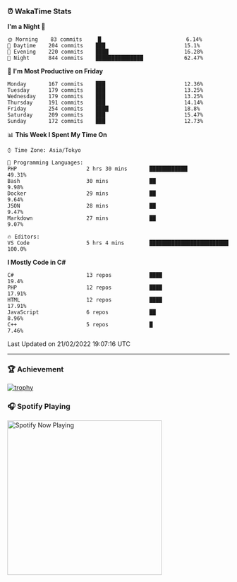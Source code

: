 ### ⏰ WakaTime Stats


<!--START_SECTION:waka-->
**I'm a Night 🦉** 

```text
🌞 Morning    83 commits     █                           6.14% 
🌆 Daytime    204 commits    ███                         15.1% 
🌃 Evening    220 commits    ████                        16.28% 
🌙 Night      844 commits    ███████████████             62.47%

```
📅 **I'm Most Productive on Friday** 

```text
Monday       167 commits    ███                         12.36% 
Tuesday      179 commits    ███                         13.25% 
Wednesday    179 commits    ███                         13.25% 
Thursday     191 commits    ███                         14.14% 
Friday       254 commits    ████                        18.8% 
Saturday     209 commits    ███                         15.47% 
Sunday       172 commits    ███                         12.73%

```


📊 **This Week I Spent My Time On** 

```text
⌚︎ Time Zone: Asia/Tokyo

💬 Programming Languages: 
PHP                      2 hrs 30 mins       ████████████                49.31% 
Bash                     30 mins             ██                          9.98% 
Docker                   29 mins             ██                          9.64% 
JSON                     28 mins             ██                          9.47% 
Markdown                 27 mins             ██                          9.07%

🔥 Editors: 
VS Code                  5 hrs 4 mins        █████████████████████████   100.0%

```

**I Mostly Code in C#** 

```text
C#                       13 repos            ████                        19.4% 
PHP                      12 repos            ████                        17.91% 
HTML                     12 repos            ████                        17.91% 
JavaScript               6 repos             ██                          8.96% 
C++                      5 repos             █                           7.46%

```



 Last Updated on 21/02/2022 19:07:16 UTC
<!--END_SECTION:waka-->

---

### 🏆 Achievement

[![trophy](https://github-profile-trophy.vercel.app/?username=Slime-hatena&theme=flat&no-bg=true&no-frame=true&column=8)](https://github.com/ryo-ma/github-profile-trophy)

### 🎧 Spotify Playing

[<img src="https://spotify-now-playing-slime-hatena.vercel.app/api/spotify-playing" alt="Spotify Now Playing" width="350" />](https://open.spotify.com/user/slime_hatena)

<!--
**Slime-hatena/Slime-hatena** is a ✨ _special_ ✨ repository because its `README.md` (this file) appears on your GitHub profile.

Here are some ideas to get you started:

- 🔭 I’m currently working on ...
- 🌱 I’m currently learning ...
- 👯 I’m looking to collaborate on ...
- 🤔 I’m looking for help with ...
- 💬 Ask me about ...
- 📫 How to reach me: ...
- 😄 Pronouns: ...
- ⚡ Fun fact: ...
-->
